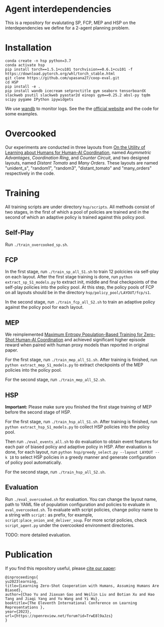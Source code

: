 # Agent interdependencies
This is a repository for evalutating SP, FCP, MEP and HSP on the interdependencies we define for a 2-agent planning problem.

# Installation


```
conda create -n hsp python=3.7
conda activate hsp
pip install torch==1.5.1+cu101 torchvision==0.6.1+cu101 -f https://download.pytorch.org/whl/torch_stable.html
git clone https://github.com/upasana27/coop-eval.git
cd HSP
pip install -e . 
pip install wandb icecream setproctitle gym seaborn tensorboardX slackweb psutil slackweb pyastar2d einops gym==0.25.2 absl-py tqdm scipy pygame IPython ipywidgets
```

We use [wandb](https://wandb.ai) to monitor logs. See the the [official website](https://wandb.ai) and the code for some examples.

# Overcooked
Our experiments are conducted in three layouts from [On the Utility of Learning about Humans for Human-AI Coordination](https://github.com/HumanCompatibleAI/human_aware_rl/tree/neurips2019), named *Asymmetric Advantages*, *Coordination Ring*, and *Counter Circuit*,  and two designed layouts, named *Distant Tomato* and *Many Orders*. These layouts are named "unident_s", "random1", "random3", "distant_tomato" and "many_orders" respectively in the code.

# Training

All training scripts are under directory `hsp/scripts`. All methods consist of two stages, in the first of which a pool of policies are trained and in the second of which an adaptive policy is trained against this policy pool. 

## Self-Play

Run `./train_overcooked_sp.sh`.

## FCP

In the first stage, run `./train_sp_all_S1.sh` to train 12 polcicies via self-play on each layout. After the first stage training is done, run `python extract_sp_S1_models.py` to extract init, middle and final checkpoints of the self-play policies into the policy pool. At this step, the policy pools of FCP on all layouts should be in the directory `hsp/policy_pool/LAYOUT/fcp/s1`. 

In the second stage, run `./train_fcp_all_S2.sh` to train an adaptive policy against the policy pool for each layout.

## MEP
We reimplemented [Maximum Entropy Population-Based Training for Zero-Shot Human-AI Coordination](https://github.com/ruizhaogit/maximum_entropy_population_based_training) and achieved significant higher episode reward when paired with human proxy models than reported in original paper. 

For the first stage, run `./train_mep_all_S1.sh`. After training is finished, run `python extract_mep_S1_models.py` to extract checkpoints of the MEP policies into the policy pool. 

For the second stage, run `./train_mep_all_S2.sh`.

## HSP
**Important:** Please make sure you finished the first stage training of MEP before the second stage of HSP.

For the first stage, run `./train_hsp_all_S1.sh`. After training is finished, run `python extract_hsp_S1_models.py` to collect HSP policies into the policy pool. 

Then run `./eval_events_all.sh` to do evaluation to obtain event features for each pair of biased policy and adaptive policy in HSP.  After evaluation is done, for each layout, run `python hsp/greedy_select.py --layout LAYOUT --k 18` to select HSP policies in a greedy manner and generate configuration of policy pool automatically.

For the second stage, run `./train_hsp_all_S2.sh`.

## Evaluation

Run `./eval_overcooked.sh` for evaluation. You can change the layout name, path to YAML file of population configuration and policies to evaluate in `eval_overcooked.sh`. To evaluate with script policies, change policy name to a string with `script:` as prefix, for example, `script:place_onion_and_deliver_soup`. For more script policies, check `script_agent.py` under the overcooked environment directories.

TODO: more detailed evaluation.

# Publication

If you find this repository useful, please [cite our paper](https://openreview.net/forum?id=TrwE8l9aJzs):

```
@inproceedings{
yu2023learning,
title={Learning Zero-Shot Cooperation with Humans, Assuming Humans Are Biased},
author={Chao Yu and Jiaxuan Gao and Weilin Liu and Botian Xu and Hao Tang and Jiaqi Yang and Yu Wang and Yi Wu},
booktitle={The Eleventh International Conference on Learning Representations },
year={2023},
url={https://openreview.net/forum?id=TrwE8l9aJzs}
}
```
